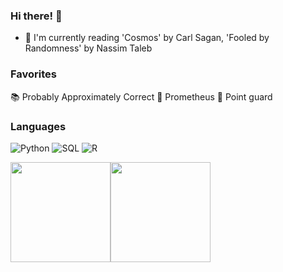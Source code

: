 ### Hi there! :full_moon_with_face:



- :blue_book: I'm currently reading 'Cosmos' by Carl Sagan, 'Fooled by Randomness' by Nassim Taleb



### Favorites
:books: Probably Approximately Correct 
:movie_camera: Prometheus 
:basketball: Point guard


### Languages
![Python](https://img.shields.io/badge/-Python-000?&logo=Python)
![SQL](https://img.shields.io/badge/-SQL-000?&logo=MySQL)
![R](https://img.shields.io/badge/-R-000?&logo=R)


<img height="160px" src = "https://github-readme-stats.vercel.app/api?username=feelzoo&show_icons=true&title_color=F8CC47&bg_color=0B2749&text_color=F0F1F3&icon_color=F0F1F3"><img height="160px" src ="https://github-readme-stats.vercel.app/api/top-langs/?username=feelzoo&show_icon=true&title_color=F8CC47&bg_color=0B2749&text_color=F0F1F3&icon_color=F0F1F3">

<!--
**feelzoo/feelzoo** is a ✨ _special_ ✨ repository because its `README.md` (this file) appears on your GitHub profile.

Here are some ideas to get you started:

- 🔭 I’m currently working on...
- 🌱 I’m currently learning ...
- 👯 I’m looking to collaborate on ...
- 🤔 I’m looking for help with ...
- 💬 Ask me about ...
- 📫 How to reach me: ...
- 😄 Pronouns: ...
- ⚡ Fun fact: ...
-->
